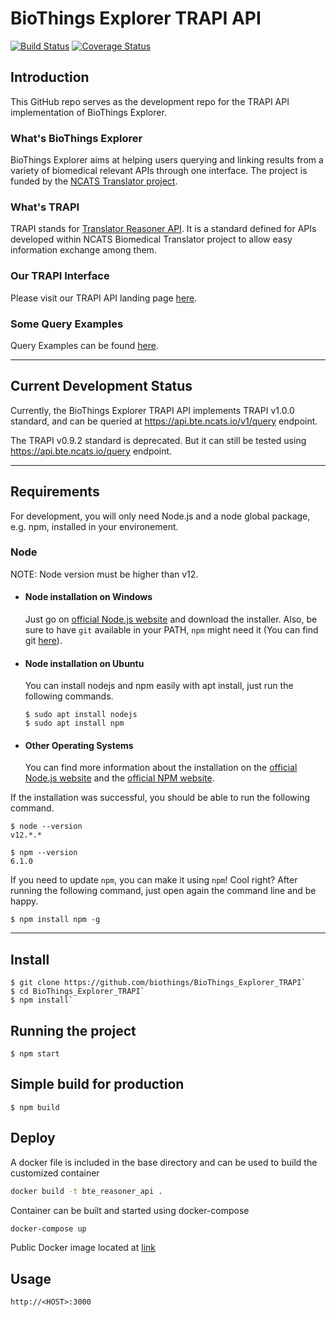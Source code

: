 # BioThings Explorer TRAPI API
[![Build Status](https://travis-ci.com/kevinxin90/BioThings_Explorer_TRAPI.svg?branch=master)](https://travis-ci.com/kevinxin90/BioThings_Explorer_TRAPI)
[![Coverage Status](https://coveralls.io/repos/github/kevinxin90/BioThings_Explorer_TRAPI/badge.svg?branch=master)](https://coveralls.io/github/kevinxin90/BioThings_Explorer_TRAPI?branch=master)

## Introduction

This GitHub repo serves as the development repo for the TRAPI API implementation of BioThings Explorer.

### What's BioThings Explorer

BioThings Explorer aims at helping users querying and linking results from a variety of biomedical relevant APIs through one interface. The project is funded by the [NCATS Translator project](https://ncats.nih.gov/translator).

### What's TRAPI

TRAPI stands for [Translator Reasoner API](https://github.com/NCATSTranslator/ReasonerAPI). It is a standard defined for APIs developed within NCATS Biomedical Translator project to allow easy information exchange among them.

### Our TRAPI Interface

Please visit our TRAPI API landing page [here](http://bte_trapi.smart-api.info/).


### Some Query Examples

Query Examples can be found [here](https://github.com/kevinxin90/BioThings_Explorer_TRAPI/tree/master/examples).

---


## Current Development Status

Currently, the BioThings Explorer TRAPI API implements TRAPI v1.0.0 standard, and can be queried at https://api.bte.ncats.io/v1/query endpoint.


The TRAPI v0.9.2 standard is deprecated. But it can still be tested using https://api.bte.ncats.io/query endpoint.

---

## Requirements

For development, you will only need Node.js and a node global package, e.g. npm, installed in your environement.

### Node

NOTE: Node version must be higher than v12.


- #### Node installation on Windows

  Just go on [official Node.js website](https://nodejs.org/) and download the installer.
Also, be sure to have `git` available in your PATH, `npm` might need it (You can find git [here](https://git-scm.com/)).

- #### Node installation on Ubuntu

  You can install nodejs and npm easily with apt install, just run the following commands.

      $ sudo apt install nodejs
      $ sudo apt install npm

- #### Other Operating Systems

  You can find more information about the installation on the [official Node.js website](https://nodejs.org/) and the [official NPM website](https://npmjs.org/).

If the installation was successful, you should be able to run the following command.

    $ node --version
    v12.*.*

    $ npm --version
    6.1.0

If you need to update `npm`, you can make it using `npm`! Cool right? After running the following command, just open again the command line and be happy.

`$ npm install npm -g`

---

## Install

    $ git clone https://github.com/biothings/BioThings_Explorer_TRAPI`
    $ cd BioThings_Explorer_TRAPI`
    $ npm install`


## Running the project

    $ npm start

## Simple build for production

    $ npm build

## Deploy

A docker file is included in the base directory and can be used to build the customized container

```bash
docker build -t bte_reasoner_api .
```

Container can be built and started using docker-compose

```bash
docker-compose up
```

Public Docker image located at [link](https://hub.docker.com/repository/docker/biothings/bte_reasoner_api)

## Usage

`http://<HOST>:3000`
